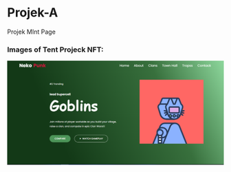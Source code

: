# Projek-A

Projek MInt Page

### Images of Tent Projeck NFT:

![HOME](https://github.com/FirdausYNWA/Projek-A/blob/main/tesimage.PNG)
